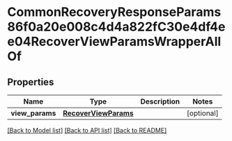 # CommonRecoveryResponseParams86f0a20e008c4d4a822fC30e4df4ee04RecoverViewParamsWrapperAllOf


## Properties
Name | Type | Description | Notes
------------ | ------------- | ------------- | -------------
**view_params** | [**RecoverViewParams**](RecoverViewParams.md) |  | [optional] 

[[Back to Model list]](../README.md#documentation-for-models) [[Back to API list]](../README.md#documentation-for-api-endpoints) [[Back to README]](../README.md)


